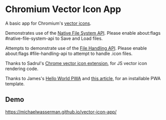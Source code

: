 # Chromium Vector Icon App
A basic app for Chromium's [vector icons](https://chromium.googlesource.com/chromium/src/+/master/components/vector_icons/README.md).

Demonstrates use of the [Native File System API](https://wicg.github.io/native-file-system).
Please enable about:flags #native-file-system-api to Save and Load files.

Attempts to demonstrate use of the [File Handling API](https://wicg.github.io/file-handling).
Please enable about:flags #file-handling-api to attempt to handle .icon files.

Thanks to Sadrul's [Chrome vector icon extension](https://github.com/sadrulhc/vector-icons), for JS vector icon rendering code.

Thanks to James's [Hello World PWA](https://github.com/jamesjohnson280/hello-pwa) and [this article](https://medium.com/james-johnson/a-simple-progressive-web-app-tutorial-f9708e5f2605), for an installable PWA template.

## Demo
https://michaelwasserman.github.io/vector-icon-app/
